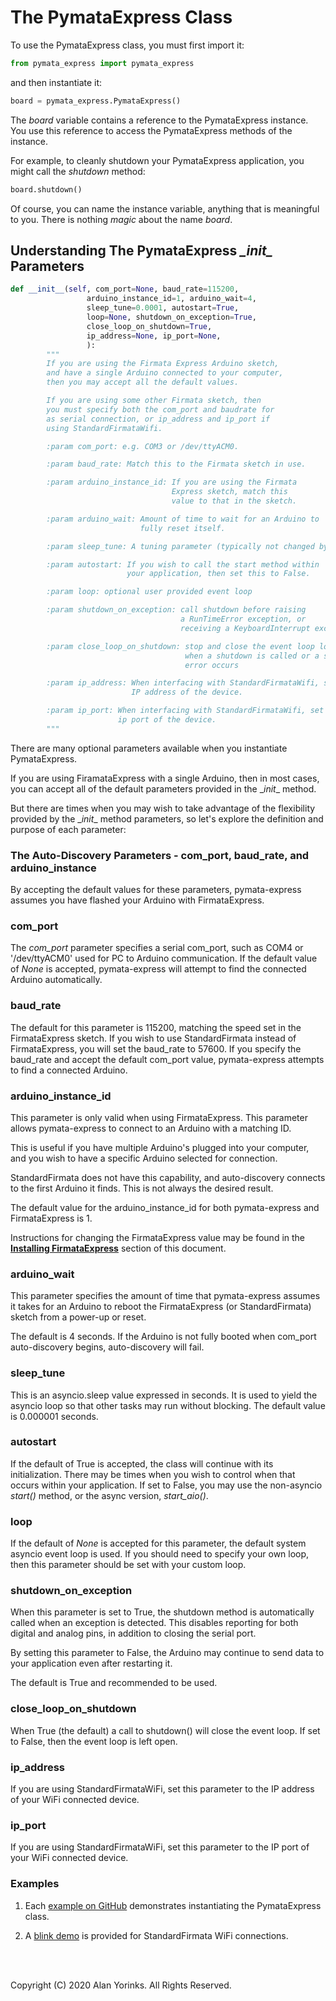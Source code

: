# The PymataExpress Class

To use the PymataExpress class, you must first import it:

```python
from pymata_express import pymata_express
```

and then instantiate it:

```python
board = pymata_express.PymataExpress()
```

The *board* variable contains a reference to the PymataExpress instance. You use this
reference to access the PymataExpress methods of the instance. 

For example, to cleanly shutdown your PymataExpress application, you might call
the *shutdown* method:

```python
board.shutdown()
```

Of course, you can name the instance variable, anything that is meaningful to you.
There is nothing *magic* about the name *board*.


## Understanding The PymataExpress *\__init__* Parameters
```python
def __init__(self, com_port=None, baud_rate=115200,
                 arduino_instance_id=1, arduino_wait=4,
                 sleep_tune=0.0001, autostart=True,
                 loop=None, shutdown_on_exception=True,
                 close_loop_on_shutdown=True,
                 ip_address=None, ip_port=None,
                 ):
        """
        If you are using the Firmata Express Arduino sketch,
        and have a single Arduino connected to your computer,
        then you may accept all the default values.

        If you are using some other Firmata sketch, then
        you must specify both the com_port and baudrate for
        as serial connection, or ip_address and ip_port if
        using StandardFirmataWifi.

        :param com_port: e.g. COM3 or /dev/ttyACM0.

        :param baud_rate: Match this to the Firmata sketch in use.

        :param arduino_instance_id: If you are using the Firmata
                                    Express sketch, match this
                                    value to that in the sketch.

        :param arduino_wait: Amount of time to wait for an Arduino to
                             fully reset itself.

        :param sleep_tune: A tuning parameter (typically not changed by user)

        :param autostart: If you wish to call the start method within
                          your application, then set this to False.

        :param loop: optional user provided event loop

        :param shutdown_on_exception: call shutdown before raising
                                      a RunTimeError exception, or
                                      receiving a KeyboardInterrupt exception

        :param close_loop_on_shutdown: stop and close the event loop loop
                                       when a shutdown is called or a serial
                                       error occurs

        :param ip_address: When interfacing with StandardFirmataWifi, set the
                           IP address of the device.

        :param ip_port: When interfacing with StandardFirmataWifi, set the
                        ip port of the device.
        """
```
There are many optional parameters available when you instantiate PymataExpress. 


If you are using FiramataExpress with a single Arduino, then in most cases, you
 can accept all of the default parameters provided in the \__init__ method.
 
But there are times when you may wish to take advantage of the flexibility provided
by the \__init__ method parameters, so let's explore the definition and purpose
of each parameter:

### The Auto-Discovery Parameters - com_port, baud_rate, and arduino_instance
By accepting the default values for these parameters, pymata-express assumes you have
flashed your Arduino with FirmataExpress. 

### com_port
The *com_port* parameter specifies a serial com_port, such as COM4 or '/dev/ttyACM0'
 used for PC to Arduino communication. If the default value of _None_ is accepted,
 pymata-express will attempt to find the connected Arduino automatically.
 
### baud_rate
The default for this parameter is 115200, matching the speed set in the 
FirmataExpress sketch. If you wish to use StandardFirmata instead of
FirmataExpress, you will set the baud_rate to 57600. If you specify the baud_rate
and accept the default com_port value, pymata-express attempts to find a connected Arduino.

### arduino_instance_id
This parameter is only valid when using FirmataExpress. This parameter
allows pymata-express to connect to an Arduino with a matching ID.

This is useful if you have multiple Arduino's plugged into your computer,
and you wish to have a specific Arduino selected for connection. 

StandardFirmata does not have this capability, and auto-discovery connects to the first
Arduino it finds. This is not always the desired result.

The default value for the arduino_instance_id for both pymata-express and FirmataExpress is 1.

Instructions for changing the FirmataExpress value may be found
in the [**Installing FirmataExpress**](../firmata_express) section of this document.

### arduino_wait
This parameter specifies the amount of time that pymata-express assumes it takes for an Arduino 
to reboot the FirmataExpress (or StandardFirmata) sketch from a power-up or reset.

The default is 4 seconds. If the Arduino is not fully booted when com_port auto-discovery begins,
auto-discovery will fail.

### sleep_tune
This is an asyncio.sleep value expressed in seconds. It is used to yield the asyncio loop 
so that other tasks may run without blocking.
The default value is 0.000001 seconds.

### autostart
If the default of True is accepted, the class will continue with its initialization. There
may be times when you wish to control when that occurs within your application. If set to False,
you may use the non-asyncio *start()* method, or the async version, *start_aio()*.

### loop
If the default of *None* is accepted for this parameter, the default system asyncio event loop is 
used. If you should need to specify your own loop, then this parameter should be set with your custom loop.

### shutdown_on_exception
When this parameter is set to True, the shutdown method is automatically
called when an exception is detected. This disables reporting for both digital and analog pins, 
in addition to closing the serial port.

By setting this parameter to False, the Arduino may continue to send data to
your application even after restarting it.

The default is True and recommended to be used.

### close_loop_on_shutdown
When True (the default) a call to shutdown() will close the event loop.
If set to False, then the event loop is left open.

### ip_address
If you are using StandardFirmataWiFi, set this parameter to the IP address of your WiFi
connected device.

### ip_port
If you are using StandardFirmataWiFi, set this parameter to the IP port of your WiFi
connected device.

### Examples
   1. Each [example on GitHub](https://github.com/MrYsLab/pymata-express/tree/master/examples) 
   demonstrates instantiating the PymataExpress class.
   
   2. A [blink demo](https://github.com/MrYsLab/pymata-express/blob/master/examples/wifi_blink.py) is provided for StandardFirmata WiFi connections.

<br>
<br>

Copyright (C) 2020 Alan Yorinks. All Rights Reserved.
